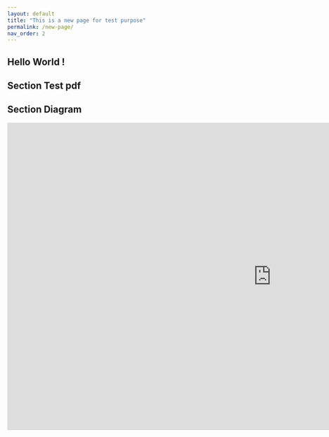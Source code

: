 ```yaml
---
layout: default
title: "This is a new page for test purpose"
permalink: /new-page/
nav_order: 2
---
```


## Hello World !

## Section Test pdf

<object data="BMK_Landing_pages.pdf" width="1000" height="1000" type='application/pdf'></object>

## Section Diagram

<iframe src="https://groupee-my.sharepoint.com/personal/loic_rosset_groupe-e_ch/_layouts/15/Doc.aspx?sourcedoc={dcffcc9f-2e1d-4746-b579-9e507ba0431b}&amp;action=embedview" width="1200px" height="700px" frameborder="0">Ceci est un document <a target="_blank" href="https://office.com">Microsoft Office</a> incorporé, avec <a target="_blank" href="https://office.com/webapps">Office</a>.</iframe>
